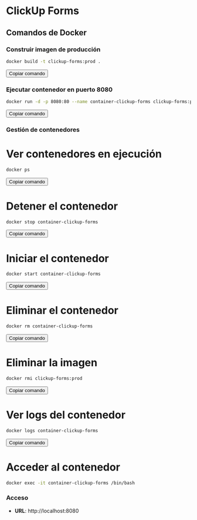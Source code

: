 # ClickUp Forms

## Comandos de Docker

### Construir imagen de producción

```bash
docker build -t clickup-forms:prod .
```

<button onclick="navigator.clipboard.writeText('docker build -t clickup-forms:prod .')">Copiar comando</button>

### Ejecutar contenedor en puerto 8080

```bash
docker run -d -p 8080:80 --name container-clickup-forms clickup-forms:prod
```

<button onclick="navigator.clipboard.writeText('docker run -d -p 8080:80 --name container-clickup-forms clickup-forms:prod')">Copiar comando</button>

### Gestión de contenedores

# Ver contenedores en ejecución
```bash
docker ps
```

<button onclick="navigator.clipboard.writeText('docker ps')">Copiar comando</button>

# Detener el contenedor
```bash
docker stop container-clickup-forms
```

<button onclick="navigator.clipboard.writeText('docker stop container-clickup-forms')">Copiar comando</button>

# Iniciar el contenedor
```bash
docker start container-clickup-forms
```

<button onclick="navigator.clipboard.writeText('docker start container-clickup-forms')">Copiar comando</button>

# Eliminar el contenedor
```bash
docker rm container-clickup-forms
```

<button onclick="navigator.clipboard.writeText('docker rm container-clickup-forms')">Copiar comando</button>

# Eliminar la imagen
```bash
docker rmi clickup-forms:prod
```

<button onclick="navigator.clipboard.writeText('docker rmi clickup-forms:prod')">Copiar comando</button>

# Ver logs del contenedor
```bash
docker logs container-clickup-forms
```

<button onclick="navigator.clipboard.writeText('docker logs container-clickup-forms')">Copiar comando</button>

# Acceder al contenedor
```bash
docker exec -it container-clickup-forms /bin/bash
```

### Acceso

- **URL**: http://localhost:8080

